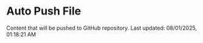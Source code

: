 # Auto Push File

Content that will be pushed to GitHub repository.
Last updated: 08/01/2025, 01:18:21 AM